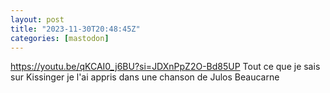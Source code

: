 ```yaml
---
layout: post
title: "2023-11-30T20:48:45Z"
categories: [mastodon]
---
```

<p><a href="https://youtu.be/qKCAI0_j6BU?si=JDXnPpZ2O-Bd85UP" target="_blank" rel="nofollow noopener noreferrer" translate="no"><span class="invisible">https://</span><span class="ellipsis">youtu.be/qKCAI0_j6BU?si=JDXnPp</span><span class="invisible">Z2O-Bd85UP</span></a> Tout ce que je sais sur Kissinger je l&#39;ai appris dans une chanson de Julos Beaucarne</p>